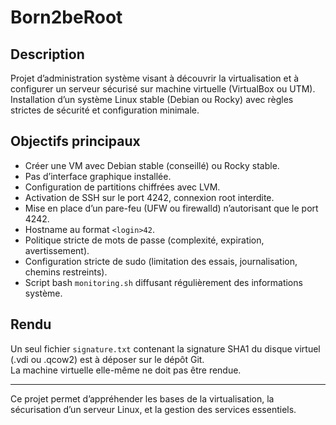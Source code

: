 # Born2beRoot

## Description

Projet d’administration système visant à découvrir la virtualisation et à configurer un serveur sécurisé sur machine virtuelle (VirtualBox ou UTM). Installation d’un système Linux stable (Debian ou Rocky) avec règles strictes de sécurité et configuration minimale.

## Objectifs principaux

- Créer une VM avec Debian stable (conseillé) ou Rocky stable.
- Pas d’interface graphique installée.
- Configuration de partitions chiffrées avec LVM.
- Activation de SSH sur le port 4242, connexion root interdite.
- Mise en place d’un pare-feu (UFW ou firewalld) n’autorisant que le port 4242.
- Hostname au format `<login>42`.
- Politique stricte de mots de passe (complexité, expiration, avertissement).
- Configuration stricte de sudo (limitation des essais, journalisation, chemins restreints).
- Script bash `monitoring.sh` diffusant régulièrement des informations système.

## Rendu

Un seul fichier `signature.txt` contenant la signature SHA1 du disque virtuel (.vdi ou .qcow2) est à déposer sur le dépôt Git.  
La machine virtuelle elle-même ne doit pas être rendue.

---

Ce projet permet d’appréhender les bases de la virtualisation, la sécurisation d’un serveur Linux, et la gestion des services essentiels.

